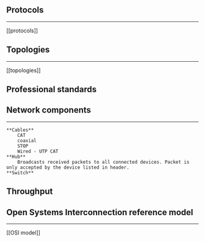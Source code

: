 ## Protocols
---
[[protocols]]
## Topologies
---
[[topologies]]

## Professional standards

## Network components
---
	**Cables**
		CAT
		coaxial
		STOP
		Wired - UTP CAT
	**Hub**
		Broadcasts received packets to all connected devices. Packet is only accepted by the device listed in header.
	**Switch**

## Throughput
## Open Systems Interconnection reference model
---
[[OSI model]]
